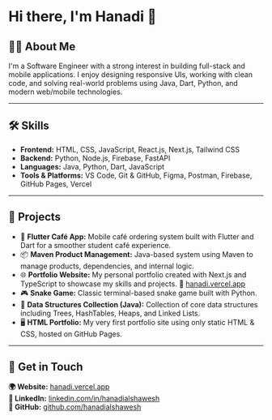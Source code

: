 # Hi there, I'm Hanadi 👋

## 👩‍💻 About Me
I'm a Software Engineer with a strong interest in building full-stack and mobile applications. I enjoy designing responsive UIs, working with clean code, and solving real-world problems using Java, Dart, Python, and modern web/mobile technologies.

---

## 🛠️ Skills

- **Frontend:** HTML, CSS, JavaScript, React.js, Next.js, Tailwind CSS  
- **Backend:** Python, Node.js, Firebase, FastAPI  
- **Languages:** Java, Python, Dart, JavaScript  
- **Tools & Platforms:** VS Code, Git & GitHub, Figma, Postman, Firebase, GitHub Pages, Vercel

---

## 🚀 Projects

- 📱 **Flutter Café App:** Mobile café ordering system built with Flutter and Dart for a smoother student café experience.  
- 📦 **Maven Product Management:** Java-based system using Maven to manage products, dependencies, and internal logic.  
- 🌐 **Portfolio Website:** My personal portfolio created with Next.js and TypeScript to showcase my skills and projects. 🔗 [hanadi.vercel.app](https://hanadi.vercel.app)  
- 🎮 **Snake Game:** Classic terminal-based snake game built with Python.  
- 🧮 **Data Structures Collection (Java):** Collection of core data structures including Trees, HashTables, Heaps, and Linked Lists.  
- 🖥️ **HTML Portfolio:** My very first portfolio site using only static HTML & CSS, hosted on GitHub Pages.

---

## 🤝 Get in Touch

**🌍 Website:** [hanadi.vercel.app](https://hanadi.vercel.app)  
**💼 LinkedIn:** [linkedin.com/in/hanadialshawesh](https://www.linkedin.com/in/hanadi-alshawesh-1b4541273/)  
**🐙 GitHub:** [github.com/hanadialshawesh](https://github.com/hanadialshawesh)

<!-- You can add more social links if you use Twitter, Instagram, etc. -->

